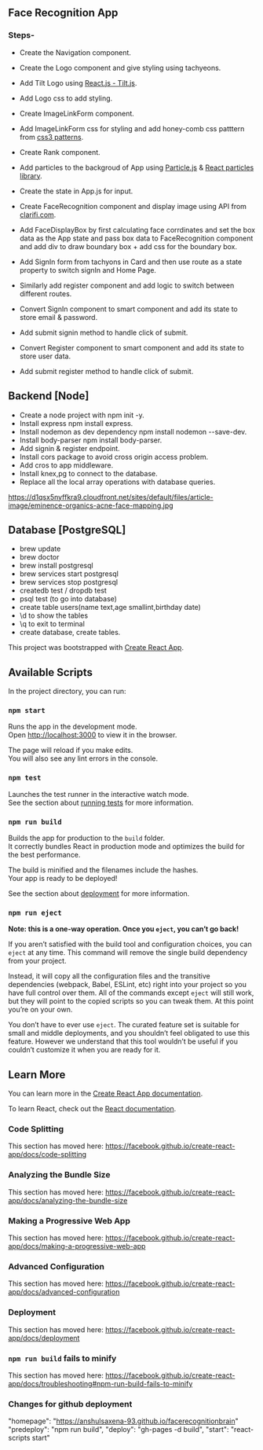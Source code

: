 ## Face Recognition App

### Steps-
* Create the Navigation component.
* Create the Logo component and give styling using tachyeons.
* Add Tilt Logo using [React.js - Tilt.js](https://www.npmjs.com/package/react-tilt).
* Add Logo css to add styling.
* Create ImageLinkForm component.
* Add ImageLinkForm css for styling and add honey-comb css patttern from [css3 patterns](https://leaverou.github.io/css3patterns/#honeycomb).
* Create Rank component.
* Add particles to the backgroud of App using [Particle.js](https://vincentgarreau.com/particles.js/) & [React particles library](https://www.npmjs.com/package/react-particles-js).
* Create the state in App.js for input.
* Create FaceRecognition component and display image using API from [clarifi.com](https://docs.clarifai.com/api-guide/predict/images).

* Add FaceDisplayBox by first calculating face corrdinates and set the box data as the App state and pass box data to FaceRecognition component and add div to draw boundary box + add css for the boundary box.
* Add SignIn form from tachyons in Card and then use route as a state property to switch signIn and Home Page.
* Similarly add register component and add logic to switch between different routes.

* Convert SignIn component to smart component and add its state to store email & password.
* Add submit signin method to handle click of submit.

* Convert Register component to smart component and add its state to store user data.
* Add submit register method to handle click of submit.

## Backend [Node]
* Create a node project with npm init -y.
* Install express npm install express.
* Install nodemon as dev dependency npm install nodemon --save-dev.
* Install body-parser npm install body-parser.
* Add signin & register endpoint.
* Install cors package to avoid cross origin access problem.
* Add cros to app middleware.
* Install knex,pg to connect to the database.
* Replace all the local array operations with database queries.

https://d1qsx5nyffkra9.cloudfront.net/sites/default/files/article-image/eminence-organics-acne-face-mapping.jpg

## Database [PostgreSQL]
* brew update
* brew doctor
* brew install postgresql
* brew services start postgresql
* brew services stop postgresql
* createdb test / dropdb test
* psql test (to go into database)
* create table users(name text,age smallint,birthday date)
* \d to show the tables
* \q to exit to terminal
* create database, create tables.




This project was bootstrapped with [Create React App](https://github.com/facebook/create-react-app).

## Available Scripts

In the project directory, you can run:

### `npm start`

Runs the app in the development mode.<br />
Open [http://localhost:3000](http://localhost:3000) to view it in the browser.

The page will reload if you make edits.<br />
You will also see any lint errors in the console.

### `npm test`

Launches the test runner in the interactive watch mode.<br />
See the section about [running tests](https://facebook.github.io/create-react-app/docs/running-tests) for more information.

### `npm run build`

Builds the app for production to the `build` folder.<br />
It correctly bundles React in production mode and optimizes the build for the best performance.

The build is minified and the filenames include the hashes.<br />
Your app is ready to be deployed!

See the section about [deployment](https://facebook.github.io/create-react-app/docs/deployment) for more information.

### `npm run eject`

**Note: this is a one-way operation. Once you `eject`, you can’t go back!**

If you aren’t satisfied with the build tool and configuration choices, you can `eject` at any time. This command will remove the single build dependency from your project.

Instead, it will copy all the configuration files and the transitive dependencies (webpack, Babel, ESLint, etc) right into your project so you have full control over them. All of the commands except `eject` will still work, but they will point to the copied scripts so you can tweak them. At this point you’re on your own.

You don’t have to ever use `eject`. The curated feature set is suitable for small and middle deployments, and you shouldn’t feel obligated to use this feature. However we understand that this tool wouldn’t be useful if you couldn’t customize it when you are ready for it.

## Learn More

You can learn more in the [Create React App documentation](https://facebook.github.io/create-react-app/docs/getting-started).

To learn React, check out the [React documentation](https://reactjs.org/).

### Code Splitting

This section has moved here: https://facebook.github.io/create-react-app/docs/code-splitting

### Analyzing the Bundle Size

This section has moved here: https://facebook.github.io/create-react-app/docs/analyzing-the-bundle-size

### Making a Progressive Web App

This section has moved here: https://facebook.github.io/create-react-app/docs/making-a-progressive-web-app

### Advanced Configuration

This section has moved here: https://facebook.github.io/create-react-app/docs/advanced-configuration

### Deployment

This section has moved here: https://facebook.github.io/create-react-app/docs/deployment

### `npm run build` fails to minify

This section has moved here: https://facebook.github.io/create-react-app/docs/troubleshooting#npm-run-build-fails-to-minify

### Changes for github deployment

"homepage": "https://anshulsaxena-93.github.io/facerecognitionbrain"
"predeploy": "npm run build",
"deploy": "gh-pages -d build",
"start": "react-scripts start"